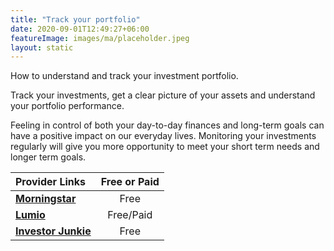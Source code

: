 ```yaml
---
title: "Track your portfolio"
date: 2020-09-01T12:49:27+06:00
featureImage: images/ma/placeholder.jpeg
layout: static
---
```


How to understand and track your investment portfolio.

Track your investments, get a clear picture of your assets and understand your portfolio performance.

Feeling in control of both your day-to-day finances and long-term goals can have a positive impact on our everyday lives. Monitoring your investments regularly will give you more opportunity to meet your short term needs and longer term goals.

| Provider Links      | Free or Paid  |  
| :-----------          | :--------------:      |  
| [**Morningstar**](https://www.morningstar.co.uk/uk/portfoliomanager/start) | Free | 
| [**Lumio**](https://yourmoney.lumio-app.com/best-uk-portfolio-trackers/) | Free/Paid | 
| [**Investor Junkie**](https://investorjunkie.com/investing/how-to-track-your-investments/) | Free | 
  

<br/><br/>






